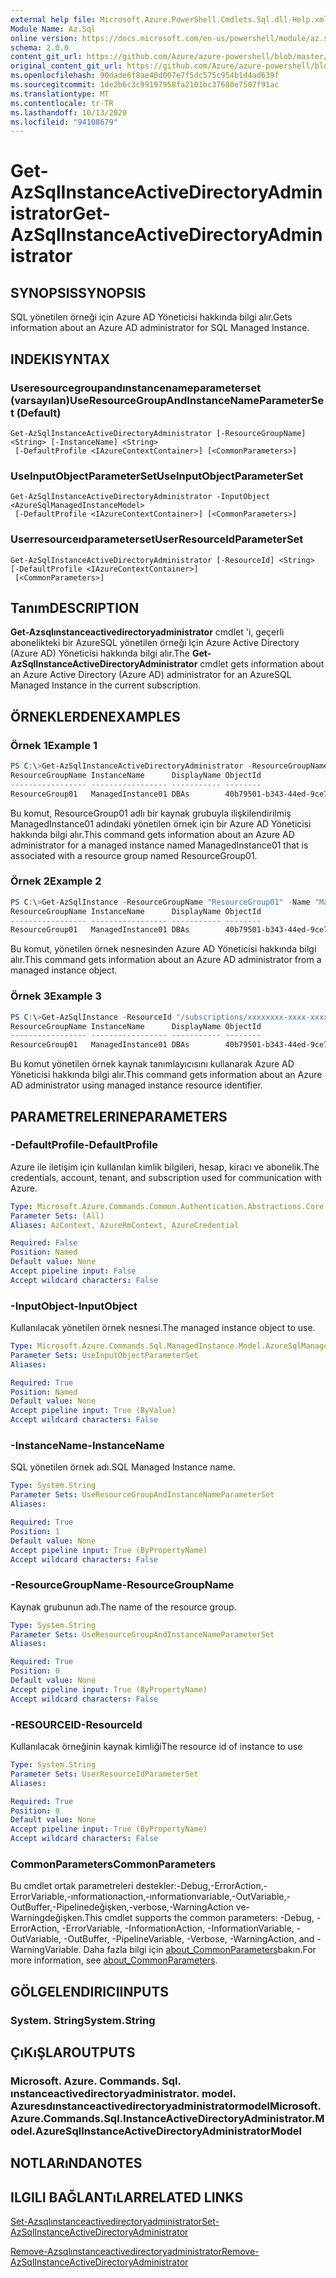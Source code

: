 ```yaml
---
external help file: Microsoft.Azure.PowerShell.Cmdlets.Sql.dll-Help.xml
Module Name: Az.Sql
online version: https://docs.microsoft.com/en-us/powershell/module/az.sql/get-azsqlinstanceactivedirectoryadministrator
schema: 2.0.0
content_git_url: https://github.com/Azure/azure-powershell/blob/master/src/Sql/Sql/help/Get-AzSqlInstanceActiveDirectoryAdministrator.md
original_content_git_url: https://github.com/Azure/azure-powershell/blob/master/src/Sql/Sql/help/Get-AzSqlInstanceActiveDirectoryAdministrator.md
ms.openlocfilehash: 90dade6f8ae40d007e7f5dc575c954b1d4ad639f
ms.sourcegitcommit: 1de2b6c3c99197958fa2101bc37680e7507f91ac
ms.translationtype: MT
ms.contentlocale: tr-TR
ms.lasthandoff: 10/13/2020
ms.locfileid: "94108679"
---
```

# <span data-ttu-id="0731c-101">Get-AzSqlInstanceActiveDirectoryAdministrator</span><span class="sxs-lookup"><span data-stu-id="0731c-101">Get-AzSqlInstanceActiveDirectoryAdministrator</span></span>

## <span data-ttu-id="0731c-102">SYNOPSIS</span><span class="sxs-lookup"><span data-stu-id="0731c-102">SYNOPSIS</span></span>
<span data-ttu-id="0731c-103">SQL yönetilen örneği için Azure AD Yöneticisi hakkında bilgi alır.</span><span class="sxs-lookup"><span data-stu-id="0731c-103">Gets information about an Azure AD administrator for SQL Managed Instance.</span></span>

## <span data-ttu-id="0731c-104">INDEKI</span><span class="sxs-lookup"><span data-stu-id="0731c-104">SYNTAX</span></span>

### <span data-ttu-id="0731c-105">Useresourcegroupandınstancenameparameterset (varsayılan)</span><span class="sxs-lookup"><span data-stu-id="0731c-105">UseResourceGroupAndInstanceNameParameterSet (Default)</span></span>
```
Get-AzSqlInstanceActiveDirectoryAdministrator [-ResourceGroupName] <String> [-InstanceName] <String>
 [-DefaultProfile <IAzureContextContainer>] [<CommonParameters>]
```

### <span data-ttu-id="0731c-106">UseInputObjectParameterSet</span><span class="sxs-lookup"><span data-stu-id="0731c-106">UseInputObjectParameterSet</span></span>
```
Get-AzSqlInstanceActiveDirectoryAdministrator -InputObject <AzureSqlManagedInstanceModel>
 [-DefaultProfile <IAzureContextContainer>] [<CommonParameters>]
```

### <span data-ttu-id="0731c-107">Userresourceıdparameterset</span><span class="sxs-lookup"><span data-stu-id="0731c-107">UserResourceIdParameterSet</span></span>
```
Get-AzSqlInstanceActiveDirectoryAdministrator [-ResourceId] <String> [-DefaultProfile <IAzureContextContainer>]
 [<CommonParameters>]
```

## <span data-ttu-id="0731c-108">Tanım</span><span class="sxs-lookup"><span data-stu-id="0731c-108">DESCRIPTION</span></span>
<span data-ttu-id="0731c-109">**Get-Azsqlınstanceactivedirectoryadministrator** cmdlet 'i, geçerli abonelikteki bir AzureSQL yönetilen örneği Için Azure Active Directory (Azure AD) Yöneticisi hakkında bilgi alır.</span><span class="sxs-lookup"><span data-stu-id="0731c-109">The **Get-AzSqlInstanceActiveDirectoryAdministrator** cmdlet gets information about an Azure Active Directory (Azure AD) administrator for an AzureSQL Managed Instance in the current subscription.</span></span>

## <span data-ttu-id="0731c-110">ÖRNEKLERDEN</span><span class="sxs-lookup"><span data-stu-id="0731c-110">EXAMPLES</span></span>

### <span data-ttu-id="0731c-111">Örnek 1</span><span class="sxs-lookup"><span data-stu-id="0731c-111">Example 1</span></span>
```powershell
PS C:\>Get-AzSqlInstanceActiveDirectoryAdministrator -ResourceGroupName "ResourceGroup01" -InstanceName "ManagedInstance01"
ResourceGroupName InstanceName      DisplayName ObjectId 
----------------- ----------------- ----------- -------- 
ResourceGroup01   ManagedInstance01 DBAs        40b79501-b343-44ed-9ce7-da4c8cc7353b
```

<span data-ttu-id="0731c-112">Bu komut, ResourceGroup01 adlı bir kaynak grubuyla ilişkilendirilmiş ManagedInstance01 adındaki yönetilen örnek için bir Azure AD Yöneticisi hakkında bilgi alır.</span><span class="sxs-lookup"><span data-stu-id="0731c-112">This command gets information about an Azure AD administrator for a managed instance named ManagedInstance01 that is associated with a resource group named ResourceGroup01.</span></span>

### <span data-ttu-id="0731c-113">Örnek 2</span><span class="sxs-lookup"><span data-stu-id="0731c-113">Example 2</span></span>
```powershell
PS C:\>Get-AzSqlInstance -ResourceGroupName "ResourceGroup01" -Name "ManagedInstance1" | Get-AzSqlInstanceActiveDirectoryAdministrator
ResourceGroupName InstanceName      DisplayName ObjectId 
----------------- ----------------- ----------- -------- 
ResourceGroup01   ManagedInstance01 DBAs        40b79501-b343-44ed-9ce7-da4c8cc7353b
```

<span data-ttu-id="0731c-114">Bu komut, yönetilen örnek nesnesinden Azure AD Yöneticisi hakkında bilgi alır.</span><span class="sxs-lookup"><span data-stu-id="0731c-114">This command gets information about an Azure AD administrator from a managed instance object.</span></span>

### <span data-ttu-id="0731c-115">Örnek 3</span><span class="sxs-lookup"><span data-stu-id="0731c-115">Example 3</span></span>
```powershell
PS C:\>Get-AzSqlInstance -ResourceId "/subscriptions/xxxxxxxx-xxxx-xxxx-xxxx-xxxxxxxxxxxx/resourceGroups/ResourceGroup01/providers/Microsoft.Sql/managedInstances/ManagedInstance1" | Get-AzSqlInstanceActiveDirectoryAdministrator
ResourceGroupName InstanceName      DisplayName ObjectId 
----------------- ----------------- ----------- -------- 
ResourceGroup01   ManagedInstance01 DBAs        40b79501-b343-44ed-9ce7-da4c8cc7353b
```

<span data-ttu-id="0731c-116">Bu komut yönetilen örnek kaynak tanımlayıcısını kullanarak Azure AD Yöneticisi hakkında bilgi alır.</span><span class="sxs-lookup"><span data-stu-id="0731c-116">This command gets information about an Azure AD administrator using managed instance resource identifier.</span></span>

## <span data-ttu-id="0731c-117">PARAMETRELERINE</span><span class="sxs-lookup"><span data-stu-id="0731c-117">PARAMETERS</span></span>

### <span data-ttu-id="0731c-118">-DefaultProfile</span><span class="sxs-lookup"><span data-stu-id="0731c-118">-DefaultProfile</span></span>
<span data-ttu-id="0731c-119">Azure ile iletişim için kullanılan kimlik bilgileri, hesap, kiracı ve abonelik.</span><span class="sxs-lookup"><span data-stu-id="0731c-119">The credentials, account, tenant, and subscription used for communication with Azure.</span></span>

```yaml
Type: Microsoft.Azure.Commands.Common.Authentication.Abstractions.Core.IAzureContextContainer
Parameter Sets: (All)
Aliases: AzContext, AzureRmContext, AzureCredential

Required: False
Position: Named
Default value: None
Accept pipeline input: False
Accept wildcard characters: False
```

### <span data-ttu-id="0731c-120">-InputObject</span><span class="sxs-lookup"><span data-stu-id="0731c-120">-InputObject</span></span>
<span data-ttu-id="0731c-121">Kullanılacak yönetilen örnek nesnesi.</span><span class="sxs-lookup"><span data-stu-id="0731c-121">The managed instance object to use.</span></span>

```yaml
Type: Microsoft.Azure.Commands.Sql.ManagedInstance.Model.AzureSqlManagedInstanceModel
Parameter Sets: UseInputObjectParameterSet
Aliases:

Required: True
Position: Named
Default value: None
Accept pipeline input: True (ByValue)
Accept wildcard characters: False
```

### <span data-ttu-id="0731c-122">-InstanceName</span><span class="sxs-lookup"><span data-stu-id="0731c-122">-InstanceName</span></span>
<span data-ttu-id="0731c-123">SQL yönetilen örnek adı.</span><span class="sxs-lookup"><span data-stu-id="0731c-123">SQL Managed Instance name.</span></span>

```yaml
Type: System.String
Parameter Sets: UseResourceGroupAndInstanceNameParameterSet
Aliases:

Required: True
Position: 1
Default value: None
Accept pipeline input: True (ByPropertyName)
Accept wildcard characters: False
```

### <span data-ttu-id="0731c-124">-ResourceGroupName</span><span class="sxs-lookup"><span data-stu-id="0731c-124">-ResourceGroupName</span></span>
<span data-ttu-id="0731c-125">Kaynak grubunun adı.</span><span class="sxs-lookup"><span data-stu-id="0731c-125">The name of the resource group.</span></span>

```yaml
Type: System.String
Parameter Sets: UseResourceGroupAndInstanceNameParameterSet
Aliases:

Required: True
Position: 0
Default value: None
Accept pipeline input: True (ByPropertyName)
Accept wildcard characters: False
```

### <span data-ttu-id="0731c-126">-RESOURCEID</span><span class="sxs-lookup"><span data-stu-id="0731c-126">-ResourceId</span></span>
<span data-ttu-id="0731c-127">Kullanılacak örneğinin kaynak kimliği</span><span class="sxs-lookup"><span data-stu-id="0731c-127">The resource id of instance to use</span></span>

```yaml
Type: System.String
Parameter Sets: UserResourceIdParameterSet
Aliases:

Required: True
Position: 0
Default value: None
Accept pipeline input: True (ByPropertyName)
Accept wildcard characters: False
```

### <span data-ttu-id="0731c-128">CommonParameters</span><span class="sxs-lookup"><span data-stu-id="0731c-128">CommonParameters</span></span>
<span data-ttu-id="0731c-129">Bu cmdlet ortak parametreleri destekler:-Debug,-ErrorAction,-ErrorVariable,-ınformationaction,-ınformationvariable,-OutVariable,-OutBuffer,-Pipelinedeğişken,-verbose,-WarningAction ve-Warningdeğişken.</span><span class="sxs-lookup"><span data-stu-id="0731c-129">This cmdlet supports the common parameters: -Debug, -ErrorAction, -ErrorVariable, -InformationAction, -InformationVariable, -OutVariable, -OutBuffer, -PipelineVariable, -Verbose, -WarningAction, and -WarningVariable.</span></span> <span data-ttu-id="0731c-130">Daha fazla bilgi için [about_CommonParameters](http://go.microsoft.com/fwlink/?LinkID=113216)bakın.</span><span class="sxs-lookup"><span data-stu-id="0731c-130">For more information, see [about_CommonParameters](http://go.microsoft.com/fwlink/?LinkID=113216).</span></span>

## <span data-ttu-id="0731c-131">GÖLGELENDIRICI</span><span class="sxs-lookup"><span data-stu-id="0731c-131">INPUTS</span></span>

### <span data-ttu-id="0731c-132">System. String</span><span class="sxs-lookup"><span data-stu-id="0731c-132">System.String</span></span>

## <span data-ttu-id="0731c-133">ÇıKıŞLAR</span><span class="sxs-lookup"><span data-stu-id="0731c-133">OUTPUTS</span></span>

### <span data-ttu-id="0731c-134">Microsoft. Azure. Commands. Sql. ınstanceactivedirectoryadministrator. model. Azuresdınstanceactivedirectoryadministratormodel</span><span class="sxs-lookup"><span data-stu-id="0731c-134">Microsoft.Azure.Commands.Sql.InstanceActiveDirectoryAdministrator.Model.AzureSqlInstanceActiveDirectoryAdministratorModel</span></span>

## <span data-ttu-id="0731c-135">NOTLARıNDA</span><span class="sxs-lookup"><span data-stu-id="0731c-135">NOTES</span></span>

## <span data-ttu-id="0731c-136">ILGILI BAĞLANTıLAR</span><span class="sxs-lookup"><span data-stu-id="0731c-136">RELATED LINKS</span></span>

[<span data-ttu-id="0731c-137">Set-Azsqlınstanceactivedirectoryadministrator</span><span class="sxs-lookup"><span data-stu-id="0731c-137">Set-AzSqlInstanceActiveDirectoryAdministrator</span></span>](./Set-AzSqlInstanceActiveDirectoryAdministrator.md)

[<span data-ttu-id="0731c-138">Remove-Azsqlınstanceactivedirectoryadministrator</span><span class="sxs-lookup"><span data-stu-id="0731c-138">Remove-AzSqlInstanceActiveDirectoryAdministrator</span></span>](./Remove-AzSqlInstanceActiveDirectoryAdministrator.md)
